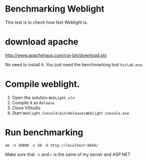 Benchmarking Weblight
============================

This test is to check how fast Weblight is.


# download apache

http://www.apachehaus.com/cgi-bin/download.plx

No need to install it. You just need the benchmarking tool `bin\ab.exe`.

# Compile weblight.

1. Open the solution `WebLight.sln`
2. Compile it as `Release`
3. Close VStudio
4. Start `Weblight.Console\bin\Release\Weblight.Console.exe`

# Run benchmarking

```
ab -n 10000 -c 50 -k http://localhost:8844/
```

Make sure that `-n` and `c` is the same of my server and ASP.NET
